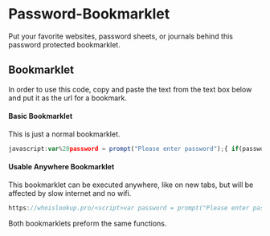 # Password-Bookmarklet
Put your favorite websites, password sheets, or journals behind this password protected bookmarklet.
## Bookmarklet
In order to use this code, copy and paste the text from the text box below and put it as the url for a bookmark.
#### Basic Bookmarklet
This is just a normal bookmarklet.
```javascript
javascript:var%20password = prompt("Please enter password");{ if(password =="test"){alert("Access Granted");window.location.href="google.com";}else{if(password!= null)alert("Access Denied");}};
```
#### Usable Anywhere Bookmarklet
This bookmarklet can be executed anywhere, like on new tabs, but will be affected by slow internet and no wifi.
```javascript
https://whoislookup.pro/<script>var password = prompt("Please enter password");%7B if(password =="test")%7Balert("Access Granted");window.location.href="google.com";%7Delse%7Bif(password!= null)alert("Access Denied");%7D%7D;</script>
```
Both bookmarklets preform the same functions.
